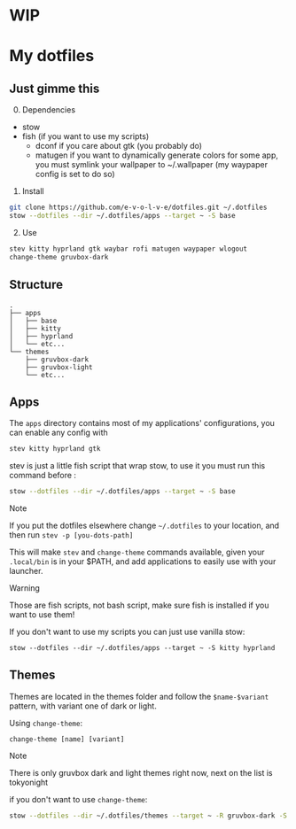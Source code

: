 # WIP

# My dotfiles

## Just gimme this

0. Dependencies
- stow
- fish (if you want to use my scripts)
    - dconf if you care about gtk (you probably do)
    - matugen if you want to dynamically generate colors for some app, you must symlink your wallpaper to ~/.wallpaper (my waypaper config is set to do so)

1. Install
```sh
git clone https://github.com/e-v-o-l-v-e/dotfiles.git ~/.dotfiles
stow --dotfiles --dir ~/.dotfiles/apps --target ~ -S base
```

2. Use
```sh
stev kitty hyprland gtk waybar rofi matugen waypaper wlogout
change-theme gruvbox-dark
```

## Structure
```
.
├── apps
│   ├── base
│   ├── kitty
│   ├── hyprland
│   └── etc...
└── themes
    ├── gruvbox-dark
    ├── gruvbox-light
    └── etc...
```

## Apps

The `apps` directory contains most of my applications' configurations, you can enable any config with 
```sh
stev kitty hyprland gtk
```

stev is just a little fish script that wrap stow, to use it you must run this command before :
```sh
stow --dotfiles --dir ~/.dotfiles/apps --target ~ -S base
```

> [!NOTE]
> If you put the dotfiles elsewhere change `~/.dotfiles` to your location, and then run `stev -p [you-dots-path]`

This will make `stev` and `change-theme` commands available, given your `.local/bin` is in your $PATH, and add applications to easily use with your launcher.

> [!WARNING]
> Those are fish scripts, not bash script, make sure fish is installed if you want to use them!

If you don't want to use my scripts you can just use vanilla stow:
```
stow --dotfiles --dir ~/.dotfiles/apps --target ~ -S kitty hyprland
```

## Themes

Themes are located in the themes folder and follow the `$name-$variant` pattern, with variant one of dark or light.

Using `change-theme`:
```
change-theme [name] [variant]
```

> [!NOTE]
> There is only gruvbox dark and light themes right now, next on the list is tokyonight

if you don't want to use `change-theme`:
```sh
stow --dotfiles --dir ~/.dotfiles/themes --target ~ -R gruvbox-dark -S gruvbox-light
```

